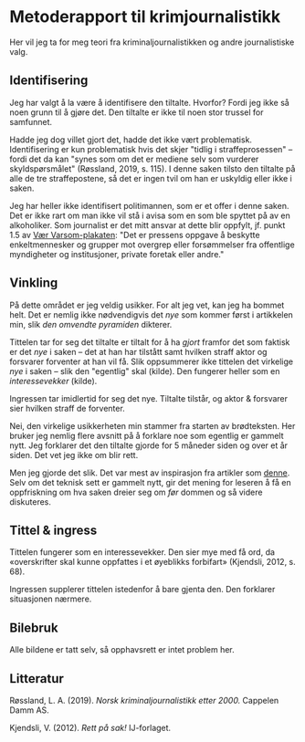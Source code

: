 # Metoderapport til krimjournalistikk

Her vil jeg ta for meg teori fra kriminaljournalistikken og andre journalistiske valg.

## Identifisering

Jeg har valgt å la være å identifisere den tiltalte. Hvorfor? Fordi jeg ikke så noen grunn til å gjøre det. Den tiltalte er ikke til noen stor trussel for samfunnet.

Hadde jeg dog villet gjort det, hadde det ikke vært problematisk. Identifisering er kun problematisk hvis det skjer "tidlig i straffeprosessen" – fordi det da kan "synes som om det er mediene selv som vurderer skyldspørsmålet" (Røssland, 2019, s.&nbsp;115). I denne saken tilsto den tiltalte på alle de tre straffepostene, så det er ingen tvil om han er uskyldig eller ikke i saken.

Jeg har heller ikke identifisert politimannen, som er et offer i denne saken. Det er ikke rart om man ikke vil stå i avisa som en som ble spyttet på av en alkoholiker. Som journalist er det mitt ansvar at dette blir oppfylt, jf. punkt 1.5 av [Vær Varsom-plakaten](https://presse.no/pfu/etiske-regler/vaer-varsom-plakaten/): "Det er pressens oppgave å beskytte enkeltmennesker og grupper mot overgrep eller forsømmelser fra offentlige myndigheter og institusjoner, private foretak eller andre."

## Vinkling

På dette området er jeg veldig usikker. For alt jeg vet, kan jeg ha bommet helt. Det er nemlig ikke nødvendigvis det *nye* som kommer først i artikkelen min, slik *den omvendte pyramiden* dikterer.

Tittelen tar for seg det tiltalte er tiltalt for å ha *gjort* framfor det som faktisk er det *nye* i saken – det at han har tilstått samt hvilken straff aktor og forsvarer forventer at han vil få. Slik oppsummerer ikke tittelen det virkelige *nye* i saken – slik den "egentlig" skal (kilde). Den fungerer heller som en *interessevekker* (kilde).

Ingressen tar imidlertid for seg det nye. Tiltalte tilstår, og aktor & forsvarer sier hvilken straff de forventer. 

Nei, den virkelige usikkerheten min stammer fra starten av brødteksten. Her bruker jeg nemlig flere avsnitt på å forklare noe som egentlig er gammelt nytt. Jeg forklarer det den tiltalte gjorde for 5 måneder siden og over et år siden. Det vet jeg ikke om blir rett.

Men jeg gjorde det slik. Det var mest av inspirasjon fra artikler som [denne](https://www.tv2.no/a/11924593/). Selv om det teknisk sett er gammelt nytt, gir det mening for leseren å få en oppfriskning om hva saken dreier seg om *før* dommen og så videre diskuteres.

## Tittel & ingress

Tittelen fungerer som en interessevekker. Den sier mye med få ord, da «overskrifter skal kunne oppfattes i et øyeblikks forbifart» (Kjendsli, 2012, s. 68).

Ingressen supplerer tittelen istedenfor å bare gjenta den. Den forklarer situasjonen nærmere.

## Bilebruk

Alle bildene er tatt selv, så opphavsrett er intet problem her.

## Litteratur

Røssland, L. A. (2019). *Norsk kriminaljournalistikk etter 2000.* Cappelen Damm AS.

Kjendsli, V. (2012). *Rett på sak!* IJ-forlaget. 